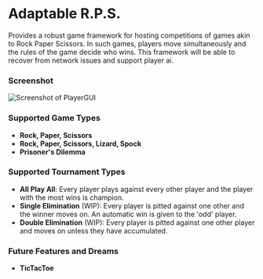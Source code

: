# Adaptable R.P.S.

Provides a robust game framework for hosting competitions of games akin to Rock Paper Scissors. In such games, players move simultaneously and the rules of the game decide who wins. This framework will be able to recover from network issues and support player ai.

### Screenshot
![Screenshot of PlayerGUI](https://raw.githubusercontent.com/patela29/sprint5-Council/master/Screenshot.png)


### Supported Game Types

- **Rock, Paper, Scissors**  
- **Rock, Paper, Scissors, Lizard, Spock** 
- **Prisoner's Dilemma**

### Supported Tournament Types

- **All Play All**: Every player plays against every other player and the player with the most wins is champion.  
- **Single Elimination** (WIP): Every player is pitted against one other and the winner moves on. An automatic win is given to the 'odd' player.  
- **Double Elimination** (WIP): Every player is pitted against one other player and moves on unless they have accumulated.  

### Future Features and Dreams

- **TicTacToe**